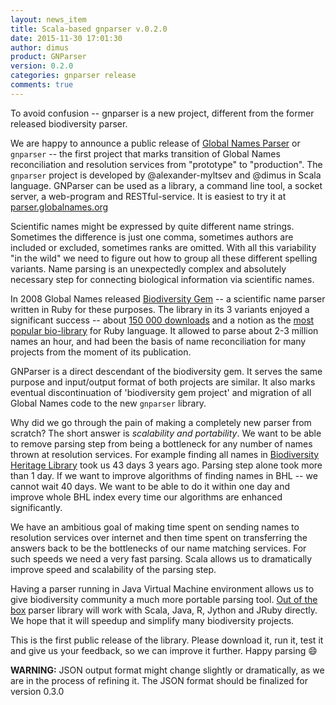 ```yaml
---
layout: news_item
title: Scala-based gnparser v.0.2.0
date: 2015-11-30 17:01:30
author: dimus
product: GNParser
version: 0.2.0
categories: gnparser release
comments: true
---
```


To avoid confusion -- gnparser is a new project, different from the former
released biodiversity parser.

We are happy to announce a public release of [Global Names Parser][gnparser]
or `gnparser` -- the first project that marks transition of Global Names
reconciliation and resolution services from "prototype" to "production". The
`gnparser` project is developed by @alexander-myltsev and @dimus in Scala
language. GNParser can be used as a library, a command line tool, a socket
server, a web-program and RESTful-service. It is easiest to try it at
[parser.globalnames.org][gnparser-web]

Scientific names might be expressed by quite different name strings. Sometimes
the difference is just one comma, sometimes authors are included or excluded,
sometimes ranks are omitted. With all this variability "in the wild" we need to
figure out how to group all these different spelling variants.  Name parsing is
an unexpectedly complex and absolutely necessary step for connecting biological
information via scientific names.

In 2008 Global Names released [Biodiversity Gem][biodiversity-gem] -- a
scientific name parser written in Ruby for these purposes. The library in its
3 variants enjoyed a significant success -- about [150 000
downloads][downloads] and a notion as the [most popular bio-library][bioruby]
for Ruby language. It allowed to parse about 2-3 million names an hour, and
had been the basis of name reconciliation for many projects from the moment
of its publication.

GNParser is a direct descendant of the biodiversity gem. It serves the same
purpose and input/output format of both projects are similar. It also marks
eventual discontinuation of 'biodiversity gem project' and migration of all
Global Names code to the new `gnparser` library.

Why did we go through the pain of making a completely new parser from scratch?
The short answer is *scalability and portability*. We want to be able to
remove parsing step from being a bottleneck for any number of names thrown at
resolution services. For example finding all names in [Biodiversity Heritage
Library][bhl] took us 43 days 3 years ago. Parsing step alone took more than 1
day. If we want to improve algorithms of finding names in BHL -- we cannot
wait 40 days. We want to be able to do it within one day and improve whole
BHL index every time our algorithms are enhanced significantly.

We have an ambitious goal of making time spent on sending names to resolution
services over internet and then time spent on transferring the answers back to
be the bottlenecks of our name matching services. For such speeds we need a
very fast parsing. Scala allows us to dramatically improve speed and
scalability of the parsing step.

Having a parser running in Java Virtual Machine environment allows us to give
biodiversity community a much more portable parsing tool. [Out of the
box][examples] parser library will work with Scala, Java, R, Jython and JRuby
directly. We hope that it will speedup and simplify many biodiversity projects.

This is the first public release of the library. Please download it, run
it, test it and give us your feedback, so we can improve it further. Happy
parsing :smile:

**WARNING:** JSON output format might change slightly or dramatically, as we
are in the process of refining it. The JSON format should be finalized for
version 0.3.0

[gnparser]: https://github.com/GlobalNamesArchitecture/gnparser
[biodiversity-gem]: https://github.com/GlobalNamesArchitecture/biodiversity
[downloads]: https://rubygems.org/search?utf8=%E2%9C%93&query=biodiversity
[bhl]: http://www.biodiversitylibrary.org/
[bioruby]: http://biogems.info/
[examples]: https://github.com/GlobalNamesArchitecture/gnparser/tree/master/examples
[gnparser-web]: http://parser.globalnames.org
